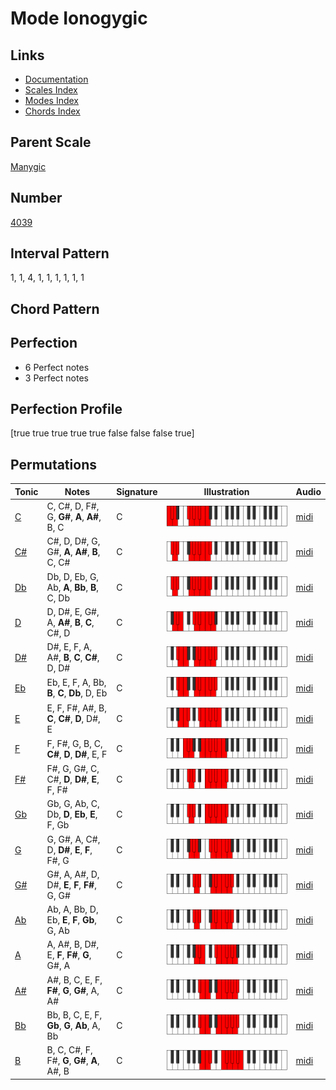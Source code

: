 # Mode Ionogygic

## Links

- [Documentation](README.md)
- [Scales Index](Scales.md)
- [Modes Index](Modes.md)
- [Chords Index](Chords.md)

## Parent Scale

[Manygic](ScaleManygic.md)

## Number

[4039](https://ianring.com/musictheory/scales/4039)

## Interval Pattern

1, 1, 4, 1, 1, 1, 1, 1, 1

## Chord Pattern



## Perfection

- 6 Perfect notes
- 3 Perfect notes

## Perfection Profile

[true true true true true false false false true]

## Permutations

| Tonic | Notes | Signature | Illustration | Audio |
|-------|-------|-----------|--------------|-------|
| [C](ModeCNaturalIonogygic.md) | C, C#, D, F#, G, **G#**, **A**, **A#**, B, C | C | ![CNaturalIonogygic](ModeCNaturalIonogygic.png) | [midi](https://github.com/edipermadi/music/blob/main/docs/ModeCNaturalIonogygic.mid?raw=true) |
| [C#](ModeCSharpIonogygic.md) | C#, D, D#, G, G#, **A**, **A#**, **B**, C, C# | C | ![CSharpIonogygic](ModeCSharpIonogygic.png) | [midi](https://github.com/edipermadi/music/blob/main/docs/ModeCSharpIonogygic.mid?raw=true) |
| [Db](ModeDFlatIonogygic.md) | Db, D, Eb, G, Ab, **A**, **Bb**, **B**, C, Db | C | ![DFlatIonogygic](ModeDFlatIonogygic.png) | [midi](https://github.com/edipermadi/music/blob/main/docs/ModeDFlatIonogygic.mid?raw=true) |
| [D](ModeDNaturalIonogygic.md) | D, D#, E, G#, A, **A#**, **B**, **C**, C#, D | C | ![DNaturalIonogygic](ModeDNaturalIonogygic.png) | [midi](https://github.com/edipermadi/music/blob/main/docs/ModeDNaturalIonogygic.mid?raw=true) |
| [D#](ModeDSharpIonogygic.md) | D#, E, F, A, A#, **B**, **C**, **C#**, D, D# | C | ![DSharpIonogygic](ModeDSharpIonogygic.png) | [midi](https://github.com/edipermadi/music/blob/main/docs/ModeDSharpIonogygic.mid?raw=true) |
| [Eb](ModeEFlatIonogygic.md) | Eb, E, F, A, Bb, **B**, **C**, **Db**, D, Eb | C | ![EFlatIonogygic](ModeEFlatIonogygic.png) | [midi](https://github.com/edipermadi/music/blob/main/docs/ModeEFlatIonogygic.mid?raw=true) |
| [E](ModeENaturalIonogygic.md) | E, F, F#, A#, B, **C**, **C#**, **D**, D#, E | C | ![ENaturalIonogygic](ModeENaturalIonogygic.png) | [midi](https://github.com/edipermadi/music/blob/main/docs/ModeENaturalIonogygic.mid?raw=true) |
| [F](ModeFNaturalIonogygic.md) | F, F#, G, B, C, **C#**, **D**, **D#**, E, F | C | ![FNaturalIonogygic](ModeFNaturalIonogygic.png) | [midi](https://github.com/edipermadi/music/blob/main/docs/ModeFNaturalIonogygic.mid?raw=true) |
| [F#](ModeFSharpIonogygic.md) | F#, G, G#, C, C#, **D**, **D#**, **E**, F, F# | C | ![FSharpIonogygic](ModeFSharpIonogygic.png) | [midi](https://github.com/edipermadi/music/blob/main/docs/ModeFSharpIonogygic.mid?raw=true) |
| [Gb](ModeGFlatIonogygic.md) | Gb, G, Ab, C, Db, **D**, **Eb**, **E**, F, Gb | C | ![GFlatIonogygic](ModeGFlatIonogygic.png) | [midi](https://github.com/edipermadi/music/blob/main/docs/ModeGFlatIonogygic.mid?raw=true) |
| [G](ModeGNaturalIonogygic.md) | G, G#, A, C#, D, **D#**, **E**, **F**, F#, G | C | ![GNaturalIonogygic](ModeGNaturalIonogygic.png) | [midi](https://github.com/edipermadi/music/blob/main/docs/ModeGNaturalIonogygic.mid?raw=true) |
| [G#](ModeGSharpIonogygic.md) | G#, A, A#, D, D#, **E**, **F**, **F#**, G, G# | C | ![GSharpIonogygic](ModeGSharpIonogygic.png) | [midi](https://github.com/edipermadi/music/blob/main/docs/ModeGSharpIonogygic.mid?raw=true) |
| [Ab](ModeAFlatIonogygic.md) | Ab, A, Bb, D, Eb, **E**, **F**, **Gb**, G, Ab | C | ![AFlatIonogygic](ModeAFlatIonogygic.png) | [midi](https://github.com/edipermadi/music/blob/main/docs/ModeAFlatIonogygic.mid?raw=true) |
| [A](ModeANaturalIonogygic.md) | A, A#, B, D#, E, **F**, **F#**, **G**, G#, A | C | ![ANaturalIonogygic](ModeANaturalIonogygic.png) | [midi](https://github.com/edipermadi/music/blob/main/docs/ModeANaturalIonogygic.mid?raw=true) |
| [A#](ModeASharpIonogygic.md) | A#, B, C, E, F, **F#**, **G**, **G#**, A, A# | C | ![ASharpIonogygic](ModeASharpIonogygic.png) | [midi](https://github.com/edipermadi/music/blob/main/docs/ModeASharpIonogygic.mid?raw=true) |
| [Bb](ModeBFlatIonogygic.md) | Bb, B, C, E, F, **Gb**, **G**, **Ab**, A, Bb | C | ![BFlatIonogygic](ModeBFlatIonogygic.png) | [midi](https://github.com/edipermadi/music/blob/main/docs/ModeBFlatIonogygic.mid?raw=true) |
| [B](ModeBNaturalIonogygic.md) | B, C, C#, F, F#, **G**, **G#**, **A**, A#, B | C | ![BNaturalIonogygic](ModeBNaturalIonogygic.png) | [midi](https://github.com/edipermadi/music/blob/main/docs/ModeBNaturalIonogygic.mid?raw=true) |
